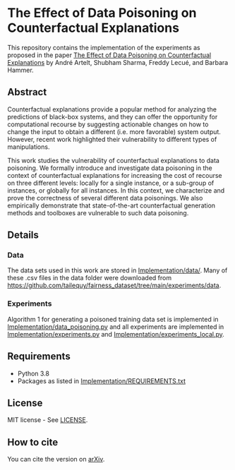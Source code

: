 # The Effect of Data Poisoning on Counterfactual Explanations

This repository contains the implementation of the experiments as proposed in the paper [The Effect of Data Poisoning on Counterfactual Explanations](paper.pdf) by André Artelt, Shubham Sharma, Freddy Lecué, and Barbara Hammer.

## Abstract

Counterfactual explanations provide a popular method for analyzing the predictions of black-box systems, and they can offer the opportunity for computational recourse by suggesting actionable changes on how to change the input to obtain a different (i.e. more favorable) system output. However, recent work highlighted their vulnerability to different types of manipulations.

This work studies the vulnerability of counterfactual explanations to data poisoning. We formally introduce and investigate data poisoning in the context of counterfactual explanations for increasing the cost of recourse on three different levels: locally for a single instance, or a sub-group of instances, or globally for all instances.
In this context, we characterize and prove the correctness of several different data poisonings.
We also empirically demonstrate that state-of-the-art counterfactual generation methods and toolboxes are vulnerable to such data poisoning.

## Details

### Data

The data sets used in this work are stored in [Implementation/data/](Implementation/data/). Many of these .csv files in the data folder were downloaded from https://github.com/tailequy/fairness_dataset/tree/main/experiments/data.

### Experiments

Algorithm 1 for generating a poisoned training data set is implemented in [Implementation/data_poisoning.py](Implementation/data_poisoning.py) and all experiments are implemented in [Implementation/experiments.py](Implementation/experiments.py) and [Implementation/experiments_local.py](Implementation/experiments_local.py).

## Requirements

- Python 3.8
- Packages as listed in [Implementation/REQUIREMENTS.txt](Implementation/REQUIREMENTS.txt)

## License

MIT license - See [LICENSE](LICENSE).

## How to cite

You can cite the version on [arXiv](http://arxiv.org/abs/2402.08290).
